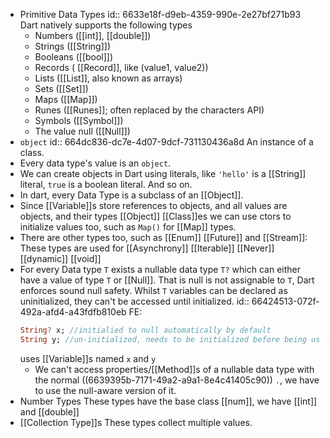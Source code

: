 - Primitive Data Types
id:: 6633e18f-d9eb-4359-990e-2e27bf271b93
  Dart natively supports the following types
  * Numbers ([[int]], [[double]])
  * Strings ([[String]])
  * Booleans ([[bool]])
  * Records \( [[Record]], like (value1, value2))
  * Lists ([[List]], also known as arrays)
  * Sets ([[Set]])
  * Maps ([[Map]])
  * Runes ([[Runes]]; often replaced by the characters API)
  * Symbols ([[Symbol]])
  * The value null ([[Null]])
- ``object``
  id:: 664dc836-dc7e-4d07-9dcf-731130436a8d
  An instance of a class.
- Every data type's value is an `object`.
- We can create objects in Dart using literals, like ``'hello'`` is a [[String]] literal, ``true`` is a boolean literal. And so on.
- In dart, every Data Type is a subclass of an [[Object]].
- Since [[Variable]]s store references to objects, and all values are objects, and their types [[Object]] [[Class]]es we can use ctors to initialize values too, such as ``Map()`` for [[Map]] types.
- There are other types too, such as
  [[Enum]]
  [[Future]] and [[Stream]]: These types are used for [[Asynchrony]]
  [[Iterable]]
  [[Never]]
  [[dynamic]]
  [[void]]
- For every Data type `T` exists a nullable data type `T?` which can either have a value of type `T` or [[Null]]. That is null is not assignable to `T`, Dart enforces sound null safety. Whilst ``T`` variables can be declared as uninitialized, they can't be accessed until initialized.
  id:: 66424513-072f-492a-afd4-a43fdfb810eb
    FE:
  ```dart
  String? x; //initialied to null automatically by default
  String y; //un-initialized, needs to be initialized before being used
  ```
  uses [[Variable]]s named `x` and `y`
   * We can't access properties/[[Method]]s of a nullable data type with the normal ((6639395b-7171-49a2-a9a1-8e4c41405c90)) ``.``, we have to use the null-aware version of it.
- Number Types
  These types have the base class [[num]], we have
  [[int]] and [[double]]
- [[Collection Type]]s 
  These types collect multiple values.
